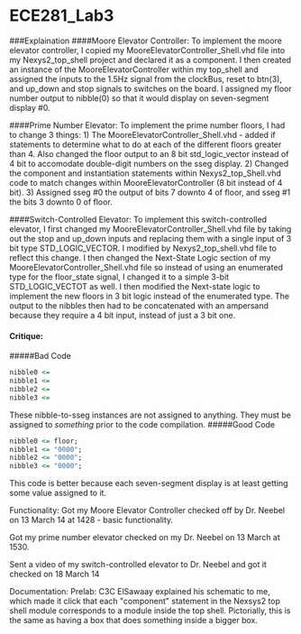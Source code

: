 ECE281_Lab3
===========
###Explaination
####Moore Elevator Controller:
  To implement the moore elevator controller, I copied my MooreElevatorController_Shell.vhd file into my Nexys2_top_shell project and declared it as a component. I then created an instance of the MooreElevatorController within my top_shell and assigned the inputs to the 1.5Hz signal from the clockBus, reset to btn(3), and up_down and stop signals to switches on the board. I assigned my floor number output to nibble(0) so that it would display on seven-segment display #0. 
  
####Prime Number Elevator:
  To implement the prime number floors, I had to change 3 things: 1) The MooreElevatorController_Shell.vhd - added if statements to determine what to do at each of the different floors greater than 4. Also changed the floor output to an 8 bit std_logic_vector instead of 4 bit to accomodate double-digit numbers on the sseg display. 2) Changed the component and instantiation statements within Nexys2_top_Shell.vhd code to match changes within MooreElevatorController (8 bit instead of 4 bit). 3) Assigned sseg #0 the output of bits 7 downto 4 of floor, and sseg #1 the bits 3 downto 0 of floor.
  
####Switch-Controlled Elevator:
  To implement this switch-controlled elevator, I first changed my MooreElevatorController_Shell.vhd file by taking out the stop and up_down inputs and replacing them with a single input of 3 bit type STD_LOGIC_VECTOR. I modified by Nexys2_top_shell.vhd file to reflect this change. I then changed the Next-State Logic section of my MooreElevatorController_Shell.vhd file so instead of using an enumerated type for the floor_state signal, I changed it to a simple 3-bit STD_LOGIC_VECTOT as well. I then modified the Next-state logic to implement the new floors in 3 bit logic instead of the enumerated type. The output to the nibbles then had to be concatenated with an ampersand because they require a 4 bit input, instead of just a 3 bit one.
  
#### Critique:
#####Bad Code
```vhdl
nibble0 <= 
nibble1 <= 
nibble2 <= 
nibble3 <= 
```
These nibble-to-sseg instances are not assigned to anything. They must be assigned to _something_ prior to the code compilation. 
#####Good Code
```vhdl
nibble0 <= floor;
nibble1 <= "0000";
nibble2 <= "0000";
nibble3 <= "0000";
```
This code is better because each seven-segment display is at least getting some value assigned to it.

Functionality: Got my Moore Elevator Controller checked off by Dr. Neebel on 13 March 14 at 1428 - basic functionality.

Got my prime number elevator checked on my Dr. Neebel on 13 March at 1530. 
               

Sent a video of my switch-controlled elevator to Dr. Neebel and got it checked on 18 March 14


Documentation: Prelab: C3C ElSawaay explained his schematic to me, which made it click that each "component" statement in the Nexsys2 top shell module corresponds to a module inside the top shell. Pictorially, this is the same as having a box that does something inside a bigger box.
